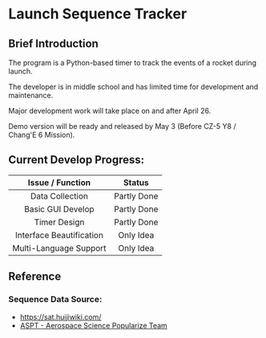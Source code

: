 # Launch Sequence Tracker

## Brief Introduction

The program is a Python-based timer to track the events of a rocket during launch.

The developer is in middle school and has limited time for development and maintenance.

Major development work will take place on and after April 26.

Demo version will be ready and released by May 3 (Before CZ-5 Y8 / Chang'E 6 Mission).

## Current Develop Progress:
|Issue / Function|Status|
|:-:|:-:|
|Data Collection|Partly Done|
|Basic GUI Develop|Partly Done|
|Timer Design|Partly Done|
|Interface Beautification|Only Idea|
|Multi-Language Support|Only Idea|

## Reference
### Sequence Data Source:
- https://sat.huijiwiki.com/
- [ASPT - Aerospace Science Popularize Team](https://space.bilibili.com/442706857)

